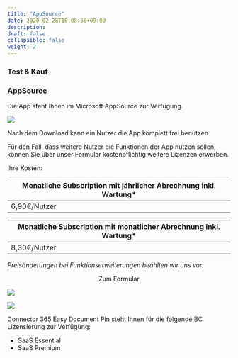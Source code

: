 ```yaml
---
title: "AppSource"
date: 2020-02-28T10:08:56+09:00
description: 
draft: false
collapsible: false
weight: 2
---
```

### Test & Kauf

### AppSource

Die App steht Ihnen im Microsoft AppSource zur Verfügung.

![](images/apps/senderappsource.PNG-ÄNDERN)

Nach dem Download kann ein Nutzer die App komplett frei benutzen.

Für den Fall, dass weitere Nutzer die Funktionen der App nutzen sollen, können Sie über unser Formular kostenpflichtig weitere Lizenzen erwerben.

Ihre Kosten:

| Monatliche Subscription mit jährlicher Abrechnung inkl. Wartung* |
|------------------------------------------------------------------|
| 6,90€/Nutzer                                                     |

| Monatliche Subscription mit monatlicher Abrechnung inkl. Wartung* |
|-------------------------------------------------------------------|
| 8,30€/Nutzer                                                      |


*Preisänderungen bei Funktionserweiterungen beahlten wir uns vor.*

<p style="text-align: center;">
Zum Formular
</p>

[<img src="/images/apps/Forms_easy.png">](https://forms.office.com/r/b3qD0jr8jf)

![](images/apps/senderforms_removed.PNG)
 
Connector 365 Easy Document Pin steht Ihnen für die folgende BC Lizensierung zur Verfügung:

- SaaS Essential
- SaaS Premium


